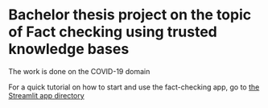 # Bachelor thesis project on the topic of Fact checking using trusted knowledge bases

The work is done on the COVID-19 domain

For a quick tutorial on how to start and use the fact-checking app, go to [the Streamlit app directory](https://github.com/elip06/claim-verification-thesis/tree/main/fact_checking_app)